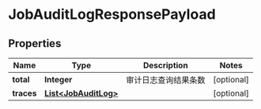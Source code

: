 
# JobAuditLogResponsePayload

## Properties
Name | Type | Description | Notes
------------ | ------------- | ------------- | -------------
**total** | **Integer** | 审计日志查询结果条数 |  [optional]
**traces** | [**List&lt;JobAuditLog&gt;**](JobAuditLog.md) |  |  [optional]



